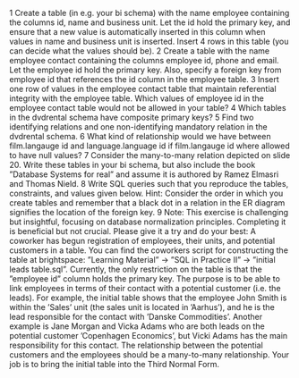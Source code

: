 1 Create a table (in e.g. your bi schema) with the name employee containing the columns id, name and business unit. Let the id hold the primary key, and ensure that a new value is automatically inserted in this column when values in name and business unit is inserted. Insert 4 rows in this table (you can decide what the values should be).
2 Create a table with the name employee contact containing the columns employee id, phone and email. Let the employee id hold the primary key. Also, specify a foreign key from employee id that references the id column in the employee table.
3 Insert one row of values in the employee contact table that maintain referential integrity with the employee table. Which values of employee id in the employee contact table would not be allowed in your table?
4 Which tables in the dvdrental schema have composite primary keys?
5 Find two identifying relations and one non-identifying mandatory relation in the dvdrental schema.
6 What kind of relationship would we have between film.langauge id and language.language id if film.langauge id where allowed to have null values?
7 Consider the many-to-many relation depicted on slide 20. Write these tables in your bi schema, but also include the book ”Database Systems for real” and assume it is authored by Ramez Elmasri and Thomas Nield.
8 Write SQL queries such that you reproduce the tables, constraints, and values given below. Hint: Consider the order in which you create tables and remember that a black dot in a relation in the ER diagram signifies the location of the foreign key.
9 Note: This exercise is challenging but insightful, focusing on database normalization principles. Completing it is beneficial but not crucial. Please give it a try and do your best: A coworker has begun registration of employees, their units, and potential customers in a table. You can find the coworkers script for constructing the table at brightspace: ”Learning Material” → ”SQL in Practice II” → ”initial leads table.sql”. Currently, the only restriction on the table is that the ”employee id” column holds the primary key. The purpose is to be able to link employees in terms of their contact with a potential customer (i.e. the leads). For example, the initial table shows that the employee John Smith is within the ’Sales’ unit (the sales unit is located in ’Aarhus’), and he is the lead responsible for the contact with ’Danske Commodities’. Another example is Jane Morgan and Vicka Adams who are both leads on the potential customer ’Copenhagen Economics’, but Vicki Adams has the main responsibility for this contact. The relationship between the potential customers and the employees should be a many-to-many relationship. Your job is to bring the initial table into the Third Normal Form.
